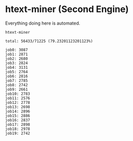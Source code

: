 # htext-miner (Second Engine)

Everything doing here is automated.

```
htext-miner

total: 56433/71225 (79.23201123201123%)

job0: 3087
job1: 2871
job2: 2680
job3: 2824
job4: 3131
job5: 2764
job6: 2816
job7: 2785
job8: 2742
job9: 2661
job10: 2783
job11: 2576
job12: 2778
job13: 2698
job14: 2896
job15: 2886
job16: 2837
job17: 2898
job18: 2978
job19: 2742
```